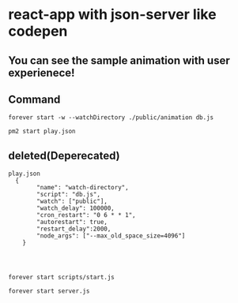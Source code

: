 # react-app with json-server like codepen

## You can see the sample animation with user experienece!

## Command
```
forever start -w --watchDirectory ./public/animation db.js

pm2 start play.json
```

## deleted(Deperecated)

```
play.json
  {
        "name": "watch-directory",
        "script": "db.js",
        "watch": ["public"],
        "watch_delay": 100000,
        "cron_restart": "0 6 * * 1",
        "autorestart": true,
        "restart_delay":2000,
        "node_args": ["--max_old_space_size=4096"]
    }




forever start scripts/start.js

forever start server.js
```
